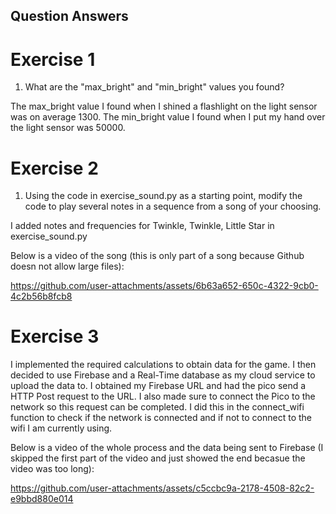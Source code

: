 ## Question Answers

# Exercise 1
1. What are the "max_bright" and "min_bright" values you found?

The max_bright value I found when I shined a flashlight on the light sensor was on average 1300.
The min_bright value I found when I put my hand over the light sensor was 50000. 

# Exercise 2

1. Using the code in exercise_sound.py as a starting point, modify the code to play several notes in a sequence from a song of your choosing.

I added notes and frequencies for Twinkle, Twinkle, Little Star in exercise_sound.py

Below is a video of the song (this is only part of a song because Github doesn not allow large files): 

https://github.com/user-attachments/assets/6b63a652-650c-4322-9cb0-4c2b56b8fcb8

# Exercise 3
I implemented the required calculations to obtain data for the game. I then decided to use Firebase and a Real-Time database as my cloud service to upload the data to. I obtained my Firebase URL and had the pico send a HTTP Post request to the URL. I also made sure to connect the Pico to the network so this request can be completed. I did this in the connect_wifi function to check if the network is connected and if not to connect to the wifi I am currently using. 

Below is a video of the whole process and the data being sent to Firebase (I skipped the first part of the video and just showed the end becasue the video was too long):

https://github.com/user-attachments/assets/c5ccbc9a-2178-4508-82c2-e9bbd880e014




